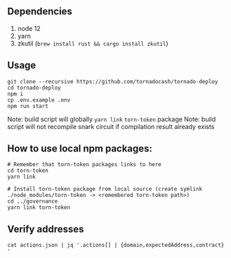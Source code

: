 ## Dependencies

1. node 12
2. yarn
3. zkutil (`brew install rust && cargo install zkutil`)

## Usage

```
git clone --recursive https://github.com/tornadocash/tornado-deploy
cd tornado-deploy
npm i
cp .env.example .env
npm run start
```

Note: build script will globally `yarn link` `torn-token` package
Note: build script will not recompile snark circuit if compilation result already exists

## How to use local npm packages:

```
# Remember that torn-token packages links to here
cd torn-token
yarn link

# Install torn-token package from local source (create symlink ./node_modules/torn-token -> <remembered torn-token path>)
cd ../governance
yarn link torn-token
```

## Verify addresses

```
cat actions.json | jq '.actions[] | {domain,expectedAddress,contract} '
```
